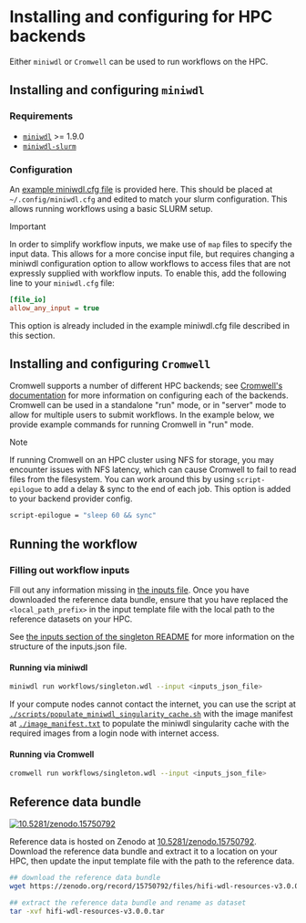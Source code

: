 # Installing and configuring for HPC backends

Either `miniwdl` or `Cromwell` can be used to run workflows on the HPC.

## Installing and configuring `miniwdl`

### Requirements

- [`miniwdl`](https://github.com/chanzuckerberg/miniwdl) >= 1.9.0
- [`miniwdl-slurm`](https://github.com/miniwdl-ext/miniwdl-slurm)

### Configuration

An [example miniwdl.cfg file](https://github.com/PacificBiosciences/HiFi-human-WGS-WDL/blob/main/backends/hpc/miniwdl.cfg) is provided here. This should be placed at `~/.config/miniwdl.cfg` and edited to match your slurm configuration. This allows running workflows using a basic SLURM setup.

> [!IMPORTANT]
> In order to simplify workflow inputs, we make use of `map` files to specify the input data. This allows for a more concise input file, but requires changing a miniwdl configuration option to allow workflows to access files that are not expressly supplied with workflow inputs.  To enable this, add the following line to your `miniwdl.cfg` file:
>
> ```ini
> [file_io]
> allow_any_input = true
> ```
>
> This option is already included in the example miniwdl.cfg file described in this section.

## Installing and configuring `Cromwell`

Cromwell supports a number of different HPC backends; see [Cromwell's documentation](https://cromwell.readthedocs.io/en/stable/backends/HPC/) for more information on configuring each of the backends.  Cromwell can be used in a standalone "run" mode, or in "server" mode to allow for multiple users to submit workflows.  In the example below, we provide example commands for running Cromwell in "run" mode.

> [!NOTE]
> If running Cromwell on an HPC cluster using NFS for storage, you may encounter issues with NFS latency, which can cause Cromwell to fail to read files from the filesystem.  You can work around this by using `script-epilogue` to add a delay & sync to the end of each job.  This option is added to your backend provider config.
>
> ```bash
> script-epilogue = "sleep 60 && sync"
> ```

## Running the workflow

### Filling out workflow inputs

Fill out any information missing in [the inputs file](https://github.com/PacificBiosciences/HiFi-human-WGS-WDL/blob/main/backends/hpc/singleton.hpc.inputs.json). Once you have downloaded the reference data bundle, ensure that you have replaced the `<local_path_prefix>` in the input template file with the local path to the reference datasets on your HPC.

See [the inputs section of the singleton README](./singleton.md#inputs) for more information on the structure of the inputs.json file.

#### Running via miniwdl

```bash
miniwdl run workflows/singleton.wdl --input <inputs_json_file>
```

If your compute nodes cannot contact the internet, you can use the script at [`./scripts/populate_miniwdl_singularity_cache.sh`](../scripts/populate_miniwdl_singularity_cache.sh) with the image manifest at [`./image_manifest.txt`](../image_manifest.txt) to populate the miniwdl singularity cache with the required images from a login node with internet access.

#### Running via Cromwell

```bash
cromwell run workflows/singleton.wdl --input <inputs_json_file>
```

## Reference data bundle

[<img src="https://zenodo.org/badge/DOI/10.5281/zenodo.15750792.svg" alt="10.5281/zenodo.15750792">](https://zenodo.org/records/15750792)

Reference data is hosted on Zenodo at [10.5281/zenodo.15750792](https://zenodo.org/record/15750792). Download the reference data bundle and extract it to a location on your HPC, then update the input template file with the path to the reference data.

```bash
## download the reference data bundle
wget https://zenodo.org/record/15750792/files/hifi-wdl-resources-v3.0.0.tar

## extract the reference data bundle and rename as dataset
tar -xvf hifi-wdl-resources-v3.0.0.tar
```
